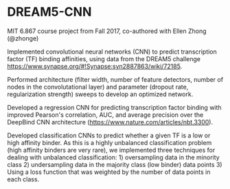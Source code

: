 # DREAM5-CNN
MIT 6.867 course project from Fall 2017, co-authored with Ellen Zhong (@zhonge)

Implemented convolutional neural networks (CNN) to predict transcription factor (TF) binding affinities, using data from the DREAM5 challenge https://www.synapse.org/#!Synapse:syn2887863/wiki/72185.

Performed architecture (filter width, number of feature detectors, number of nodes in the convolutational layer) and parameter (dropout rate, regularization strength) sweeps to develop an optimized network.

Developed a regression CNN for predicting transcription factor binding with improved Pearson's correlation, AUC, and average precision over the DeepBind CNN architecture (https://www.nature.com/articles/nbt.3300).

Developed classification CNNs to predict whether a given TF is a low or high affinity binder. As this is a highly unbalanced classification problem (high affinity binders are very rare), we implemented three techniques for dealing with unbalanced classification: 1) oversampling data in the minority class 2) undersampling data in the majority class (low binder) data points 3) Using a loss function that was weighted by the number of data points in each class.
